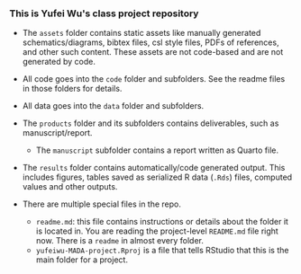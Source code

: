 ### This is Yufei Wu's class project repository

* The `assets` folder contains static assets like manually generated schematics/diagrams, bibtex files, csl style files, PDFs of references, and other such content. These assets are not code-based and are not generated by code.

* All code goes into the `code` folder and subfolders. See the readme files in those folders for details.

* All data goes into the `data` folder and subfolders.

* The `products` folder and its subfolders contains deliverables, such as manuscript/report. 
  - The  `manuscript` subfolder contains a report written as Quarto file.

* The `results` folder contains automatically/code generated output. This includes figures, tables saved as serialized R data (`.Rds`) files, computed values and other outputs.

* There are multiple special files in the repo.
  * `readme.md`: this file contains instructions or details about the folder it is located in. You are reading the project-level `README.md` file right now. There is a `readme` in almost every folder.
  * `yufeiwu-MADA-project.Rproj` is a file that tells RStudio that this is the main folder for a project.